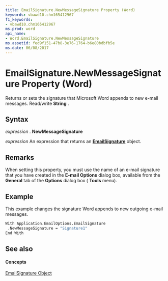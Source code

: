 ```yaml
---
title: EmailSignature.NewMessageSignature Property (Word)
keywords: vbawd10.chm165412967
f1_keywords:
- vbawd10.chm165412967
ms.prod: word
api_name:
- Word.EmailSignature.NewMessageSignature
ms.assetid: fed9f151-47b8-3e76-1764-b6e80bdbfb5e
ms.date: 06/08/2017
---
```



# EmailSignature.NewMessageSignature Property (Word)

Returns or sets the signature that Microsoft Word appends to new e-mail messages. Read/write **String** .


## Syntax

 _expression_ . **NewMessageSignature**

 _expression_ An expression that returns an **[EmailSignature](emailsignature-object-word.md)** object.


## Remarks

When setting this property, you must use the name of an e-mail signature that you have created in the **E-mail Options** dialog box, available from the **General** tab of the **Options** dialog box ( **Tools** menu).


## Example

This example changes the signature Word appends to new outgoing e-mail messages.


```vb
With Application.EmailOptions.EmailSignature 
 .NewMessageSignature = "Signature1" 
End With
```


## See also


#### Concepts


[EmailSignature Object](emailsignature-object-word.md)


